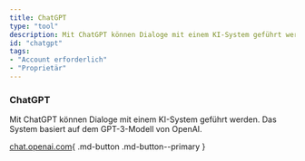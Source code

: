 ```yaml
---
title: ChatGPT
type: "tool"
description: Mit ChatGPT können Dialoge mit einem KI-System geführt werden.
id: "chatgpt"
tags:
- "Account erforderlich"
- "Proprietär"
---
```


### ChatGPT

Mit ChatGPT können Dialoge mit einem KI-System geführt werden. Das System basiert auf dem GPT-3-Modell von OpenAI.

[chat.openai.com](https://chat.openai.com/){ .md-button .md-button--primary } 

